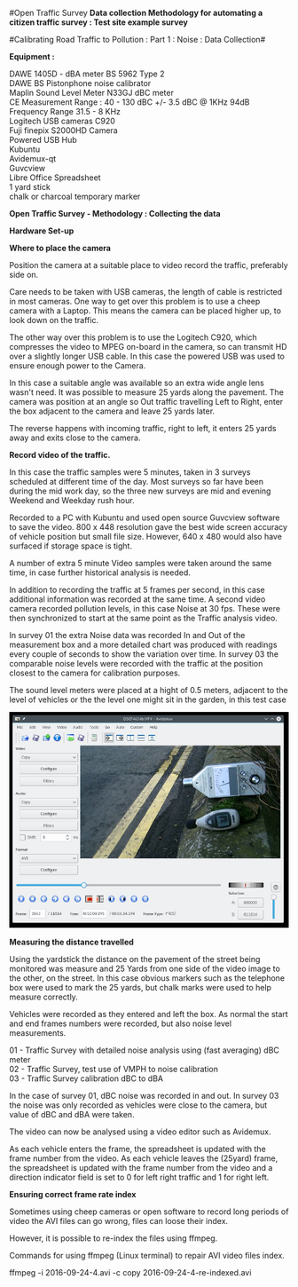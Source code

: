 #Open Traffic Survey
**Data collection Methodology for automating a citizen traffic survey : Test site example survey**

#Calibrating Road Traffic to Pollution : Part 1 : Noise : Data Collection# 

**Equipment :**

DAWE 1405D - dBA meter BS 5962 Type 2  
DAWE BS Pistonphone noise calibrator  
Maplin Sound Level Meter N33GJ dBC meter  
  CE    Measurement Range : 40 - 130 dBC +/- 3.5 dBC @ 1KHz 94dB  
  Frequency Range  31.5 - 8 KHz  
Logitech USB cameras C920  
Fuji finepix S2000HD Camera   
Powered USB Hub  
Kubuntu  
Avidemux-qt  
Guvcview  
Libre Office Spreadsheet  
1 yard stick   
chalk or charcoal temporary marker  


**Open Traffic Survey - Methodology : Collecting the data**  

**Hardware Set-up**

**Where to place the camera**  

Position the camera at a suitable place to video record the traffic, preferably side on.  

Care needs to be taken with USB cameras, the length of cable is restricted in most cameras. One way to get over this problem is to use a cheep camera with a Laptop.  This means the camera can be placed higher up, to look down on the traffic.  

The other way over this problem is to use the Logitech C920, which compresses the video to MPEG on-board in the camera, so can transmit HD over a slightly longer USB cable. In this case the powered USB was used to ensure enough power to the Camera.
  
In this case a suitable angle was available so an extra wide angle lens wasn't need. It was possible to measure 25 yards along the pavement. The camera was position at an angle so Out traffic travelling Left to Right, enter the box adjacent to the camera and leave 25 yards later. 

The reverse happens with incoming traffic, right to left, it enters 25 yards away and exits close to the camera.


**Record video of the traffic.**  

In this case the traffic samples were 5 minutes, taken in 3 surveys scheduled at different time of the day. Most surveys so far have been during the mid work day, so the three new surveys are mid and evening Weekend and Weekday rush hour.

Recorded to a PC with Kubuntu and used open source Guvcview software to save the video. 800 x 448 resolution gave the best wide screen accuracy of vehicle position but small file size. However, 640 x 480 would also have surfaced if storage space is tight.

A number of extra 5 minute Video samples were taken around the same time, in case further historical analysis is needed.

In addition to recording the traffic at 5 frames per second, in this case additional information was recorded at the same time. A second video camera recorded pollution levels, in this case Noise at 30 fps. These were then synchronized to start at the same point as the Traffic analysis video. 

In survey 01 the extra Noise data was recorded In and Out of the measurement box and a more detailed chart was produced with readings every couple of seconds to show the variation over time. In survey 03 the comparable noise levels were recorded with the traffic at the position closest to the camera for calibration purposes. 

The sound level meters were placed at a hight of 0.5 meters, adjacent to the level of vehicles or the the level one might sit in the garden, in this test case

![alt tag](charts/TrafficSurveyRecordingTheNoiseLevels.dBA.dBC.2016-03-07.jpg) 

**Measuring the distance travelled**  

Using the yardstick the distance on the pavement of the street being monitored was measure and 25 Yards from one side of the video image to the other, on the street.  In this case obvious markers such as the telephone box were used to mark the 25 yards, but chalk marks were used to help measure correctly.

Vehicles were recorded as they entered and left the box. As normal the start and end frames numbers were recorded, but also noise level measurements.

01 - Traffic Survey with detailed noise analysis using (fast averaging) dBC meter  
02 - Traffic Survey, test use of VMPH to noise calibration  
03 - Traffic Survey calibration dBC to dBA  

In the case of survey 01, dBC noise was recorded in and out. In survey 03 the noise was only recorded as vehicles were close to the camera, but value of dBC and dBA were taken.

The video can now be analysed using a video editor such as Avidemux.  

As each vehicle enters the frame, the spreadsheet is updated with the frame number from the video.  As each vehicle leaves the (25yard) frame, the spreadsheet is updated with the frame number from the video and a direction indicator field is set to 0 for left right traffic and 1 for right left.   

**Ensuring correct frame rate index**

Sometimes using cheep cameras or open software to record long periods of video the AVI files can go wrong, files can loose their index. 

However, it is possible to re-index the files using ffmpeg.

Commands for using ffmpeg (Linux terminal)  to repair AVI video files index.

ffmpeg -i 2016-09-24-4.avi -c copy 2016-09-24-4-re-indexed.avi   

